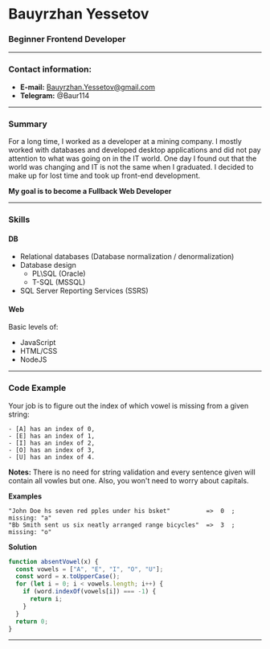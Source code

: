 # Bauyrzhan Yessetov
### Beginner Frontend Developer

---

### Contact information:
- **E-mail:** Bauyrzhan.Yessetov@gmail.com
- **Telegram:** @Baur114

---

### Summary
For a long time, I worked as a developer at a mining company. I mostly worked with databases and developed desktop applications and did not pay attention to what was going on in the IT world. One day I found out that the world was changing and IT is not the same when I graduated. I decided to make up for lost time and took up front-end development.  

__My goal is to become a Fullback Web Developer__

---

### Skills

#### DB
- Relational databases (Database normalization / denormalization)
- Database design
  - PL\SQL (Oracle)
  - T-SQL (MSSQL)
- SQL Server Reporting Services (SSRS)  

#### Web
Basic levels of:
- JavaScript
- HTML/CSS
- NodeJS

---

### Code Example
Your job is to figure out the index of which vowel is missing from a given string:
```
- [A] has an index of 0,
- [E] has an index of 1,
- [I] has an index of 2,
- [O] has an index of 3,
- [U] has an index of 4.
```
**Notes:** There is no need for string validation and every sentence given will contain all vowles but one. Also, you won't need to worry about capitals.

**Examples**
```
"John Doe hs seven red pples under his bsket"          =>  0  ; missing: "a"
"Bb Smith sent us six neatly arranged range bicycles"  =>  3  ; missing: "o"
```
**Solution**
```js
function absentVowel(x) {
  const vowels = ["A", "E", "I", "O", "U"];
  const word = x.toUpperCase();
  for (let i = 0; i < vowels.length; i++) {
    if (word.indexOf(vowels[i]) === -1) {
      return i;
    }
  }
  return 0;
}
```

---

